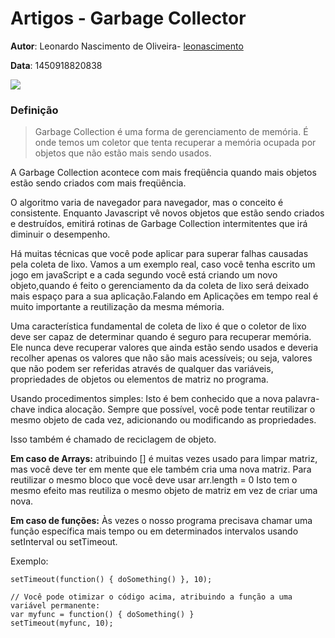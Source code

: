 # Artigos - Garbage Collector

**Autor**: Leonardo Nascimento de Oliveira- [leonascimento](https://github.com/leonascimento)

**Data**: 1450918820838

![](http://i.imgsafe.org/4c35a6b.jpg)

### Definição

> Garbage Collection é uma forma de gerenciamento de memória. É onde temos um coletor que tenta recuperar a memória ocupada por objetos que não estão mais sendo usados.

A Garbage Collection acontece com mais freqüência quando mais objetos estão sendo criados com mais freqüência.

O algoritmo varia de navegador para navegador, mas o conceito é consistente. Enquanto Javascript vê novos objetos que estão sendo criados e destruídos, emitirá rotinas de Garbage Collection intermitentes que irá diminuir o desempenho.

Há muitas técnicas que você pode aplicar para superar falhas causadas pela coleta de lixo. Vamos a um exemplo real, caso você tenha escrito um jogo em javaScript e a cada segundo você
está criando um novo objeto,quando é feito o gerenciamento da  da coleta de lixo será deixado mais espaço para a sua aplicação.Falando em Aplicações em tempo real é muito importante a reutilização da mesma mémoria.

Uma característica fundamental de coleta de lixo é que o coletor de lixo deve ser capaz 
de determinar quando é seguro para recuperar memória. Ele nunca deve recuperar 
valores que ainda estão sendo usados e deveria recolher apenas os valores que não são mais acessíveis; ou seja, valores que não podem ser referidas através de qualquer das variáveis, propriedades de objetos ou elementos de matriz no programa.

Usando procedimentos simples:  Isto é bem conhecido que a nova palavra-chave indica alocação. Sempre que possível, você pode tentar reutilizar o mesmo objeto de cada vez, adicionando ou modificando as propriedades. 

Isso também é chamado de reciclagem de objeto. 

**Em caso de Arrays:** atribuindo [] é muitas vezes usado para limpar matriz, mas você deve ter em mente que ele também cria uma nova matriz. Para reutilizar o mesmo bloco que você deve usar  arr.length = 0  Isto tem o mesmo efeito mas reutiliza o mesmo objeto de matriz em vez de criar uma nova. 

**Em caso de funções:** Às vezes o nosso programa precisava chamar uma função específica 
mais tempo ou em determinados intervalos usando setInterval ou setTimeout.

Exemplo: 

```JS
setTimeout(function() { doSomething() }, 10);

// Você pode otimizar o código acima, atribuindo a função a uma variável permanente:
var myfunc = function() { doSomething() }
setTimeout(myfunc, 10);
```    
